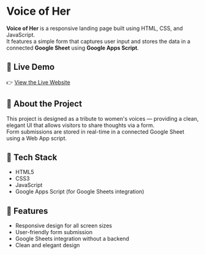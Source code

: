 # Voice of Her

**Voice of Her** is a responsive landing page built using HTML, CSS, and JavaScript.  
It features a simple form that captures user input and stores the data in a connected **Google Sheet** using **Google Apps Script**.

## 🔗 Live Demo

👉 [View the Live Website](https://voiceofher.netlify.app/)

## 📌 About the Project
This project is designed as a tribute to women's voices — providing a clean, elegant UI that allows visitors to share thoughts via a form.  
Form submissions are stored in real-time in a connected Google Sheet using a Web App script.

## 🔧 Tech Stack
- HTML5
- CSS3
- JavaScript
- Google Apps Script (for Google Sheets integration)

## 🎯 Features
- Responsive design for all screen sizes
- User-friendly form submission
- Google Sheets integration without a backend
- Clean and elegant design
